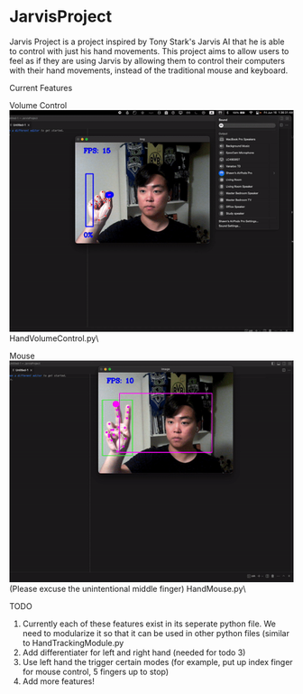 # JarvisProject

Jarvis Project is a project inspired by Tony Stark's Jarvis AI that he is able to control with just his hand movements. This project aims to allow users to feel as if they are using Jarvis by allowing them to control their computers with their hand movements, instead of the traditional mouse and keyboard.

Current Features

Volume Control\
![](https://github.com/ShawnCho2000/JarvisProject/blob/main/Resources/VolumeControl.gif)\
HandVolumeControl.py\


Mouse\
![](https://github.com/ShawnCho2000/JarvisProject/blob/main/Resources/HandMouse.gif)\
(Please excuse the unintentional middle finger)
HandMouse.py\


TODO 
1. Currently each of these features exist in its seperate python file. We need to modularize it so that it can be used in other python files (similar to HandTrackingModule.py
2. Add differentiater for left and right hand (needed for todo 3)
3. Use left hand the trigger certain modes (for example, put up index finger for mouse control, 5 fingers up to stop)
4. Add more features!
